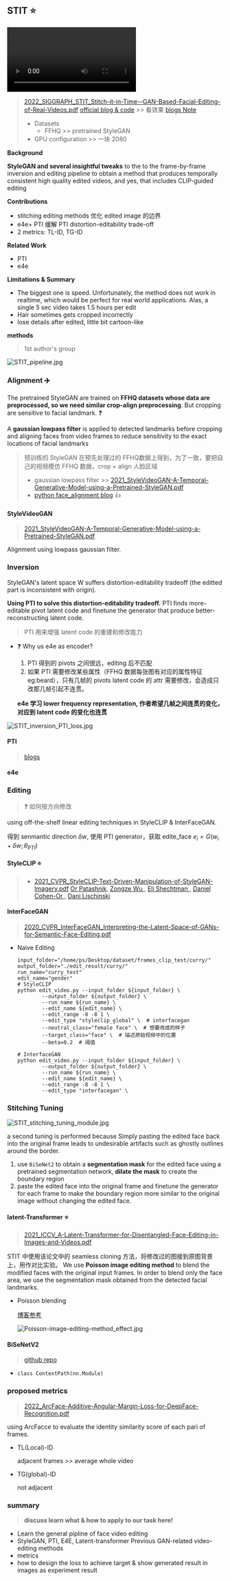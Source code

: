 ## STIT :star:

<video src="https://user-images.githubusercontent.com/24721699/153860260-a431379e-ebab-4777-844d-4900a448cf85.mp4" ></video>

> [2022_SIGGRAPH_STIT_Stitch-it-in-Time--GAN-Based-Facial-Editing-of-Real-Videos.pdf](./2022_SIGGRAPH_STIT_Stitch-it-in-Time--GAN-Based-Facial-Editing-of-Real-Videos.pdf)
> [official blog & code](https://stitch-time.github.io/) >> 看效果
> [blogs Note](https://www.casualganpapers.com/hiqh_quality_video_editing_stylegan_inversion/Stitch-It-In-Time-explained.html)
>
> - Datasets
>   - FFHQ >> pretrained StyleGAN
> - GPU configuration >> 一块 2080 



**Background**

**StyleGAN and several insightful tweaks** to the to the frame-by-frame inversion and editing pipeline to obtain a method that produces temporally consistent high quality edited videos, and yes, that includes CLIP-guided editing

**Contributions**

- stitching editing methods 优化 edited image 的边界
- e4e+ PTI 缓解 PTI distortion-editability trade-off
- 2 metrics: TL-ID, TG-ID

**Related Work**

- PTI
- e4e



**Limitations & Summary**

- The biggest one is speed. Unfortunately, the method does not work in realtime, which would be perfect for real world applications. Alas, a single 5 sec video takes 1.5 hours per edit
- Hair sometimes gets cropped incorrectly 
- lose details after edited, little bit cartoon-like



**methods**

> 1st author's group

![STIT_pipeline.jpg](C:\Users\Loki\workspace\LearningJourney_Notes\Tongji_CV_group\docs\STIT_pipeline.jpg)



### Alignment :airplane:

The pretrained StyleGAN are trained on **FFHQ datasets whose data are preprocessed, so we need similar crop-align preprocessing**. But cropping are sensitive to facial landmark. :question:

A **gaussian lowpass filter** is applied to detected landmarks before cropping and aligning faces from video frames to reduce sensitivity to the exact locations of facial landmarks

> 预训练的 StyleGAN 在预先处理过的 FFHQ数据上得到，为了一致，要把自己的视频模仿 FFHQ 数据，crop + align 人脸区域
>
> - gaussian lowpass filter >> [2021_StyleVideoGAN-A-Temporal-Generative-Model-using-a-Pretrained-StyleGAN.pdf](./2021_StyleVideoGAN-A-Temporal-Generative-Model-using-a-Pretrained-StyleGAN.pdf)
> - [python face_alignment blog](https://blog.csdn.net/qq_41185868/article/details/103219220) :+1:



#### StyleVideoGAN

> [2021_StyleVideoGAN-A-Temporal-Generative-Model-using-a-Pretrained-StyleGAN.pdf](./2021_StyleVideoGAN-A-Temporal-Generative-Model-using-a-Pretrained-StyleGAN.pdf)

Alignment using lowpass gaussian filter.



### Inversion

StyleGAN's latent space W suffers distortion-editability tradeoff (the editted part is inconsistent with origin).

**Using PTI to solve this distortion-editability tradeoff.** PTI finds more-editable pivot latent code and finetune the generator that produce better-reconstructing latent code. 

> PTI 用来增强 latent code 的重建和修改能力

- :question: Why us e4e as encoder?

  1. PTI 得到的 pivots 之间很远，editing 后不匹配
  2. 如果 PTI 需要修改某些属性（FFHQ 数据每张图有对应的属性特征 eg:beard），只有几帧的 pivots latent code 的 attr 需要修改，会造成只改那几帧引起不连贯。

  **e4e 学习 lower frequency representation, 作者希望几帧之间连贯的变化，对应到 latent code 的变化也连贯**

![STIT_inversion_PTI_loss.jpg](C:\Users\Loki\workspace\LearningJourney_Notes\Tongji_CV_group\docs\STIT_inversion_PTI_loss.jpg)



#### PTI

> [blogs](https://www.casualganpapers.com/sota-fine-tuning-stylegan-inversion/PTI.html)

#### e4e



### Editing

> :question: 如何按方向修改

using off-the-shelf linear editing techniques in StyleCLIP & InterFaceGAN.

得到 senmantic direction $\delta{w}$, 使用 PTI generator，获取 edite_face  $e_i = G(w_i + \delta{w}; \theta_{PTI})$ 



#### StyleCLIP :star:

> - [2021_CVPR_StyleCLIP-Text-Driven-Manipulation-of-StyleGAN-Imagery.pdf](./2021_CVPR_StyleCLIP-Text-Driven-Manipulation-of-StyleGAN-Imagery.pdf)
>   [Or Patashnik](https://orpatashnik.github.io/), [Zongze Wu ](https://www.cs.huji.ac.il/~wuzongze/), [Eli Shechtman ](https://research.adobe.com/person/eli-shechtman/), [Daniel Cohen-Or ](https://www.cs.tau.ac.il/~dcor/), [Dani Lischinski](https://www.cs.huji.ac.il/~danix/)

#### InterFaceGAN

> [2020_CVPR_InterFaceGAN_Interpreting-the-Latent-Space-of-GANs-for-Semantic-Face-Editing.pdf](./2020_CVPR_InterFaceGAN_Interpreting-the-Latent-Space-of-GANs-for-Semantic-Face-Editing.pdf)



- Naive Editing

  ```shell
  input_folder="/home/ps/Desktop/dataset/frames_clip_test/curry/"
  output_folder="./edit_result/curry/"
  run_name="curry_test"
  edit_name="gender"
  # StyleCLIP
  python edit_video.py --input_folder ${input_folder} \
          --output_folder ${output_folder} \
          --run_name ${run_name} \
          --edit_name ${edit_name} \
          --edit_range -8 -8 1 \
          --edit_type "styleclip_global" \  # interfacegan
          --neutral_class="female face" \  # 想要改成的样子
          --target_class="face" \  # 描述原始视频中的位置
          --beta=0.2  # 阈值
  
  # InterfaceGAN
  python edit_video.py --input_folder ${input_folder} \
          --output_folder ${output_folder} \
          --run_name ${run_name} \
          --edit_name ${edit_name} \
          --edit_range -8 -8 1 \
          --edit_type "interfacegan" \  
  ```

  

  





### Stitching Tuning

![STIT_stitching_tuning_module.jpg](C:\Users\Loki\workspace\LearningJourney_Notes\Tongji_CV_group\docs\STIT_stitching_tuning_module.jpg)

a second tuning is performed because Simply pasting the edited face back into the original frame leads to undesirable artifacts such as ghostly outlines around the border.

1. use `BiSeNet2` to obtain a **segmentation mask** for the edited face using a pretrained segmentation network, **dilate the mask** to create the boundary region
2. paste the edited face into the original frame and finetune the generator for each frame to make the boundary region more similar to the original image without changing the edited face.



#### latent-Transformer :star:

> [2021_ICCV_A-Latent-Transformer-for-Disentangled-Face-Editing-in-Images-and-Videos.pdf](./2021_ICCV_A-Latent-Transformer-for-Disentangled-Face-Editing-in-Images-and-Videos.pdf)

STIT  中使用该论文中的 seamless cloning 方法，将修改过的图接到原图背景上，用作对比实验。
We use **Poisson image editing method** to blend the modified faces with the original input frames. In order to blend only the face area, we use the segmentation mask obtained from the detected facial landmarks.

- Poisson blending

  [博客参考](https://zhuanlan.zhihu.com/p/453095752)

  ![Poisson-image-editing-method_effect.jpg](C:\Users\Loki\workspace\LearningJourney_Notes\Tongji_CV_group\docs\Poisson-image-editing-method_effect.jpg)



#### BiSeNetV2

> [github repo](https://github.com/CoinCheung/BiSeNet)

- `class ContextPath(nn.Module)`







### proposed metrics

> [2022_ArcFace-Additive-Angular-Margin-Loss-for-DeepFace-Recognition.pdf](./FaceFeature/2022_ArcFace-Additive-Angular-Margin-Loss-for-DeepFace-Recognition.pdf)

using ArcFacce to evaluate the identity similarity score of each pari of frames.

- TL(Local)-ID

  adjacent frames >> average whole video

- TG(global)-ID

  not adjacent 



### summary

> **discuss learn what & how to apply to our task here!**

- Learn the general pipline of face video editing
- StyleGAN, PTI, E4E, Latent-transformer Previous GAN-related video-editing methods
- metrics
- how to design the loss to achieve target & show generated result in images as experiment result



